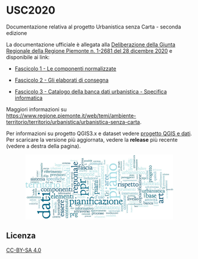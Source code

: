 # USC2020

Documentazione relativa al progetto Urbanistica senza Carta - seconda edizione

La documentazione ufficiale è allegata alla [Deliberazione della Giunta Regionale della Regione Piemonte n. 1-2681 del 28 dicembre 2020](http://www.regione.piemonte.it/governo/bollettino/abbonati/2021/03/attach/dgr_02681_1050_29122020.pdf) e disponibile ai link:

 - [Fascicolo 1 - Le componenti normalizzate](/docs/USC_fascicolo1_ComponentiNormalizzate_v2_dicembre2020-compresso.pdf)

 - [Fascicolo 2 - Gli elaborati di consegna](/docs/USC_fascicolo2_ElaboratiConsegna_v02_dicembre2020-compresso.pdf)

 - [Fascicolo 3 - Catalogo della banca dati urbanistica - Specifica informatica](/docs/USC_fascicolo3_specificaInformatica_v02_dicembre2020-compresso.pdf)

Maggiori informazioni su https://www.regione.piemonte.it/web/temi/ambiente-territorio/territorio/urbanistica/urbanistica-senza-carta.

Per informazioni su progetto QGIS3.x e dataset vedere [progetto QGIS e dati](/progetto%20QGIS%20e%20dati). 
Per scaricare la versione più aggiornata, vedere la <b>release</b> più recente (vedere a destra della pagina).

<p align="center"> 
<img src="/immagini/USC.png" alt="drawing" width="400">
</p>

## Licenza

[CC-BY-SA 4.0](https://creativecommons.org/licenses/by-sa/4.0/deed.it)
